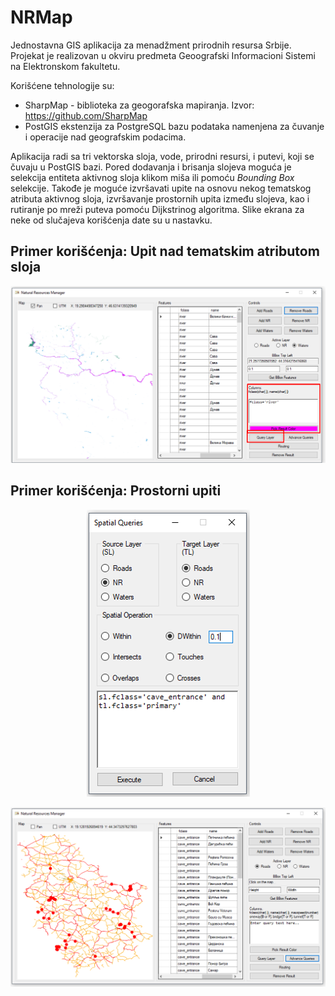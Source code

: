 # NRMap
Jednostavna GIS aplikacija za menadžment prirodnih resursa Srbije. Projekat je realizovan u okviru predmeta Geoografski Informacioni Sistemi na Elektronskom fakultetu. 

 Korišćene tehnologije su:
 - SharpMap - biblioteka za geogorafska mapiranja. Izvor: https://github.com/SharpMap 
 - PostGIS ekstenzija za PostgreSQL bazu podataka namenjena za čuvanje i operacije nad geografskim podacima.
 
Aplikacija radi sa tri vektorska sloja, vode, prirodni resursi, i putevi, koji se čuvaju u PostGIS bazi. Pored dodavanja i brisanja slojeva moguća je selekcija entiteta aktivnog sloja klikom miša ili pomoću *Bounding Box* selekcije. Takođe je moguće izvršavati upite na osnovu nekog tematskog atributa aktivnog sloja, izvršavanje prostornih upita između slojeva, kao i rutiranje po mreži puteva pomoću Dijkstrinog algoritma. Slike ekrana za neke od slučajeva korišćenja date su u nastavku.

## Primer korišćenja: Upit nad tematskim atributom sloja
![alt text](https://raw.githubusercontent.com/0508994/NRMap/master/img/nrmap_query_layer.png)

## Primer korišćenja: Prostorni upiti
<p align="center"> 
    <img src="https://raw.githubusercontent.com/0508994/NRMap/master/img/nrmap_sq.png" />
</p>

![alt text](https://raw.githubusercontent.com/0508994/NRMap/master/img/nrmap_sq_result.png)
